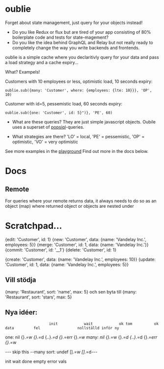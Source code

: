 # oublie

Forget about state management, just query for your objects instead!

- Do you like Redux or flux but are tired of your app consisting of 80% boilerplate code and tests for state-magement?
- Do you like the idea behind GraphQL and Relay but not really ready to completely change the way you write backends and frontends.

oublie is a simple cache where you declaritivly query for your data and pass a load strategy and a cache expiry...

What? Exampels!

Customers with 10 employees or less, optimistic load, 10 seconds expiry:

```
oublie.sub({many: 'Customer', where: {employees: {lte: 10}}}, 'OP', 10)
```

Customer with id=5, pessemistic load, 60 seconds expiry:

```
oublie.sub({one: 'Customer', id: 5}")}, 'PE', 60)
```

- What are these queries?
  They are just simple javascript objects. Oubile uses a superset of [popsiql](https://github.com/Cottin/popsiql)-queries. 

- What strategies are there?
  'LO' = local, 'PE' = pessemistic, 'OP' = optimistic, 'VO' = very optimistic

See more examples in the [playground](...)
Find out more in the docs below.


# Docs

## Remote
For queries where your remote returns data, it always needs to do so as an object (map) where returned object or objects are nested under 

# Scratchpad...
{edit: 'Customer', id: 1}
{new: 'Customer', data: {name: 'Vandelay Inc.', employees: 5}}
{merge: 'Customer', id: 1, data: {name: 'Vandelay Inc.'}}
{commit: 'Customer', id: '__1'}
{delete: 'Customer', id: 1}

{create: 'Customer', data: {name: 'Vandelay Inc.', employees: 10}}
{update: 'Customer', id: 1, data: {name: 'Vandelay Inc.', employees: 5}}

## Vill stödja
{many: 'Restaurant', sort: 'name', max: 5}
och sen byta till
{many: 'Restaurant', sort: 'stars', max: 5}


## Nya idéer:

						init			wait			ok tom			ok data			fel					nollställd inför ny
one: 				nil  			{}._=w		{}._=d			{..}._=d		{}._=err		{}._=w
many: 			nil 			{}._=w		{}._=d			{..}._=d		{}._=err		{}._=w

--- skip this --many sort:	undef			[]._=w		[]._=d---

init
wait
done
empty
error
vals























